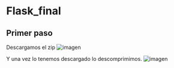 # Flask_final

## Primer paso
Descargamos el zip
![imagen](https://github.com/AlbertoBarcelo/Flask_final/assets/114684379/b6807d7b-9381-47fc-a4b3-4d8a6ec22a2a)

Y una vez lo tenemos descargado lo descomprimimos.
![imagen](https://github.com/AlbertoBarcelo/Flask_final/assets/114684379/267cc4d8-df8b-41ee-a180-28f92e9603ae)

